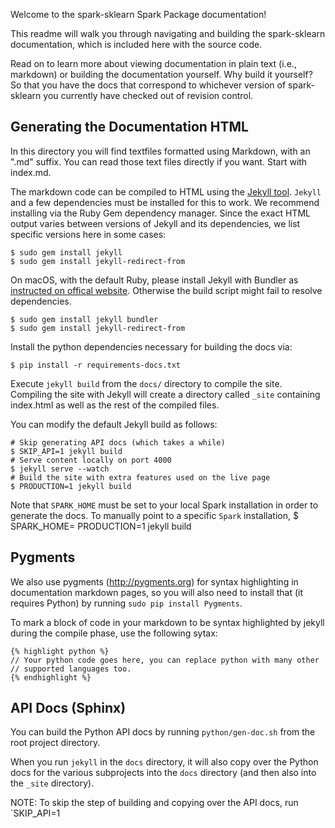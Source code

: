 Welcome to the spark-sklearn Spark Package documentation!

This readme will walk you through navigating and building the spark-sklearn documentation, which is
included here with the source code.

Read on to learn more about viewing documentation in plain text (i.e., markdown) or building the
documentation yourself. Why build it yourself? So that you have the docs that correspond to
whichever version of spark-sklearn you currently have checked out of revision control.

## Generating the Documentation HTML

In this directory you will find textfiles formatted using Markdown, with an ".md" suffix. You can
read those text files directly if you want. Start with index.md.

The markdown code can be compiled to HTML using the [Jekyll tool](http://jekyllrb.com).
`Jekyll` and a few dependencies must be installed for this to work. We recommend
installing via the Ruby Gem dependency manager. Since the exact HTML output
varies between versions of Jekyll and its dependencies, we list specific versions here
in some cases:

    $ sudo gem install jekyll
    $ sudo gem install jekyll-redirect-from

On macOS, with the default Ruby, please install Jekyll with Bundler as [instructed on offical website](https://jekyllrb.com/docs/quickstart/). Otherwise the build script might fail to resolve dependencies.

    $ sudo gem install jekyll bundler
    $ sudo gem install jekyll-redirect-from

Install the python dependencies necessary for building the docs via:

    $ pip install -r requirements-docs.txt

Execute `jekyll build` from the `docs/` directory to compile the site. Compiling the site with Jekyll will create a directory
called `_site` containing index.html as well as the rest of the compiled files.

You can modify the default Jekyll build as follows:

    # Skip generating API docs (which takes a while)
    $ SKIP_API=1 jekyll build
    # Serve content locally on port 4000
    $ jekyll serve --watch
    # Build the site with extra features used on the live page
    $ PRODUCTION=1 jekyll build

Note that `SPARK_HOME` must be set to your local Spark installation in order to generate the docs.
To manually point to a specific `Spark` installation,
    $ SPARK_HOME=<your-path-to-spark-home> PRODUCTION=1 jekyll build

## Pygments

We also use pygments (http://pygments.org) for syntax highlighting in documentation markdown pages,
so you will also need to install that (it requires Python) by running `sudo pip install Pygments`.

To mark a block of code in your markdown to be syntax highlighted by jekyll during the compile
phase, use the following sytax:

    {% highlight python %}
    // Your python code goes here, you can replace python with many other
    // supported languages too.
    {% endhighlight %}

## API Docs (Sphinx)

You can build the Python API docs by running `python/gen-doc.sh` from the root project directory.

When you run `jekyll` in the `docs` directory, it will also copy over the Python docs for the various
subprojects into the `docs` directory (and then also into the `_site` directory).

NOTE: To skip the step of building and copying over the API docs, run `SKIP_API=1
